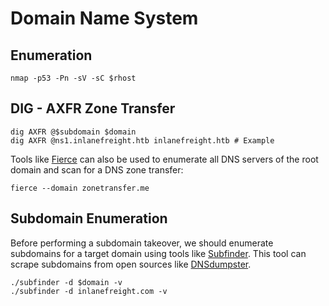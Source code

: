 #  Domain Name System

## Enumeration

```
nmap -p53 -Pn -sV -sC $rhost
```
## DIG - AXFR Zone Transfer

```
dig AXFR @$subdomain $domain
dig AXFR @ns1.inlanefreight.htb inlanefreight.htb # Example

```
Tools like [Fierce](https://github.com/mschwager/fierce) can also be used to enumerate all DNS servers of the root domain and scan for a DNS zone transfer:
```
fierce --domain zonetransfer.me
```

## Subdomain Enumeration

Before performing a subdomain takeover, we should enumerate subdomains for a target domain using tools like [Subfinder](https://github.com/projectdiscovery/subfinder). 
This tool can scrape subdomains from open sources like [DNSdumpster](https://dnsdumpster.com/). 

```
./subfinder -d $domain -v
./subfinder -d inlanefreight.com -v  
```

